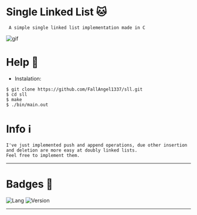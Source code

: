 # Single Linked List 🐱
     
     A simple single linked list implementation made in C

![gif](https://www.nicepng.com/png/full/132-1324638_pinocchio-clipart-figaro-figaro-gato.png)


# Help 📜
* Instalation:
```
$ git clone https://github.com/FallAngel1337/sll.git
$ cd sll
$ make
$ ./bin/main.out
```
        
# Info ℹ️

    I've just implemented push and append operations, due other insertion and deletion are more easy at doubly linked lists.
    Feel free to implement them.
 
-------------------------------------------------

# Badges 📛
![Lang](https://img.shields.io/badge/C-language-black)
![Version](https://img.shields.io/badge/version-1.0-black)


-------------------------------------------------
